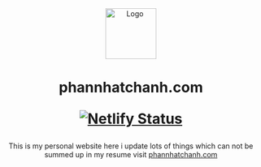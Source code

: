 <div align="center">
  <img alt="Logo" src="https://phannhatchanh.com/icons/icon-512x512.png" width="100" />
</div>

<h1 align="center">
  phannhatchanh.com
  
[![Netlify Status](https://api.netlify.com/api/v1/badges/4c8d7c47-7ce8-4250-aac3-e7acbca5e775/deploy-status)](https://app.netlify.com/sites/elastic-bassi-654db8/deploys)

</h1>
<p align="center">
  This is my personal website here i update lots of things which can not be summed up in my resume
  visit <a href="https://anmolsingh.me" target="_blank">phannhatchanh.com</a>
</p>